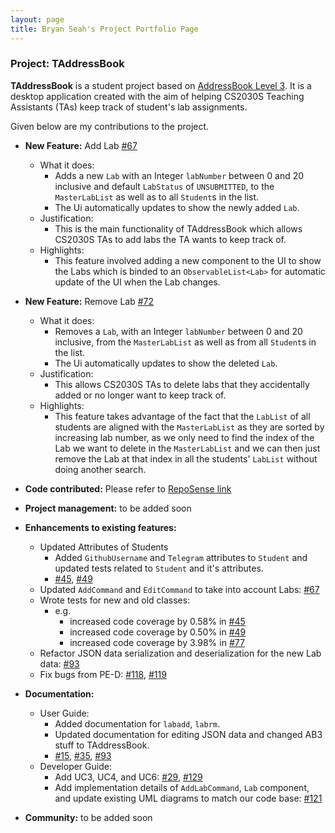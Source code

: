 ```yaml
---
layout: page
title: Bryan Seah's Project Portfolio Page
---
```

### Project: TAddressBook

**TAddressBook** is a student project based on [AddressBook Level 3](https://github.com/se-edu/addressbook-level3). It is a desktop application created with the aim of helping CS2030S Teaching Assistants (TAs) keep track of student's lab assignments.

Given below are my contributions to the project.
- **New Feature:** Add Lab [#67](https://github.com/AY2122S2-CS2103-F10-1/tp/pull/67)
  - What it does:
    - Adds a new `Lab` with an Integer `labNumber` between 0 and 20 inclusive and default `LabStatus` of `UNSUBMITTED`, to the `MasterLabList` as well as to all `Student`s in the list.
    - The Ui automatically updates to show the newly added `Lab`.
  - Justification:
    - This is the main functionality of TAddressBook which allows CS2030S TAs to add labs the TA wants to keep track of.
  - Highlights:
    - This feature involved adding a new component to the UI to show the Labs which is binded to an `ObservableList<Lab>` for automatic update of the UI when the Lab changes.

- **New Feature:** Remove Lab [#72](https://github.com/AY2122S2-CS2103-F10-1/tp/pull/72)
  - What it does:
    - Removes a  `Lab`, with an Integer `labNumber` between 0 and 20 inclusive, from the `MasterLabList` as well as from all `Student`s in the list.
    - The Ui automatically updates to show the deleted `Lab`.
  - Justification:
    - This allows CS2030S TAs to delete labs that they accidentally added or no longer want to keep track of.
  - Highlights:
    - This feature takes advantage of the fact that the `LabList` of all students are aligned with the `MasterLabList` as they are sorted by increasing lab number, as we only need to find the index of the Lab we want to delete in the `MasterLabList` and we can then just remove the Lab at that index in all the students' `LabList` without doing another search.

- **Code contributed:** Please refer to [RepoSense link](https://nus-cs2103-ay2122s2.github.io/tp-dashboard/?search=&sort=groupTitle&sortWithin=title&timeframe=commit&mergegroup=&groupSelect=groupByRepos&breakdown=true&checkedFileTypes=docs~functional-code~test-code~other&since=2022-02-18&tabOpen=true&tabType=authorship&tabAuthor=bryans17&tabRepo=AY2122S2-CS2103-F10-1%2Ftp%5Bmaster%5D&authorshipIsMergeGroup=false&authorshipFileTypes=&authorshipIsBinaryFileTypeChecked=false)
- **Project management:** to be added soon
- **Enhancements to existing features:**
  - Updated Attributes of Students
    - Added `GithubUsername` and `Telegram` attributes to `Student` and updated tests related to `Student` and it's attributes.
    - [#45](https://github.com/AY2122S2-CS2103-F10-1/tp/pull/45), [#49](https://github.com/AY2122S2-CS2103-F10-1/tp/pull/49)
  - Updated `AddCommand` and `EditCommand` to take into account Labs: [#67](https://github.com/AY2122S2-CS2103-F10-1/tp/pull/67)
  - Wrote tests for new and old classes:
    - e.g.
      - increased code coverage by 0.58% in [#45](https://github.com/AY2122S2-CS2103-F10-1/tp/pull/45)
      - increased code coverage by 0.50% in [#49](https://github.com/AY2122S2-CS2103-F10-1/tp/pull/49)
      - increased code coverage by 3.98% in [#77](https://github.com/AY2122S2-CS2103-F10-1/tp/pull/77)
  - Refactor JSON data serialization and deserialization for the new Lab data: [#93](https://github.com/AY2122S2-CS2103-F10-1/tp/pull/93)
  - Fix bugs from PE-D: [#118](https://github.com/AY2122S2-CS2103-F10-1/tp/pull/118), [#119](https://github.com/AY2122S2-CS2103-F10-1/tp/pull/119)
- **Documentation:**
  - User Guide:
    - Added documentation for `labadd`, `labrm`.
    - Updated documentation for editing JSON data and changed AB3 stuff to TAddressBook.
    - [#15](https://github.com/AY2122S2-CS2103-F10-1/tp/pull/15), [#35](https://github.com/AY2122S2-CS2103-F10-1/tp/pull/35), [#93](https://github.com/AY2122S2-CS2103-F10-1/tp/pull/93)
  - Developer Guide:
    - Add UC3, UC4, and UC6: [#29](https://github.com/AY2122S2-CS2103-F10-1/tp/pull/29), [#129](https://github.com/AY2122S2-CS2103-F10-1/tp/pull/129)
    - Add implementation details of `AddLabCommand`, `Lab` component, and update existing UML diagrams to match our code base: [#121](https://github.com/AY2122S2-CS2103-F10-1/tp/pull/121)
- **Community:** to be added soon

